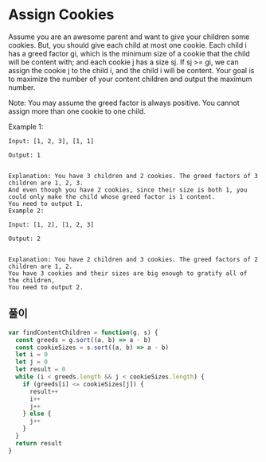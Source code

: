 # Assign Cookies

Assume you are an awesome parent and want to give your children some cookies. But, you should give each child at most one cookie. Each child i has a greed factor gi, which is the minimum size of a cookie that the child will be content with; and each cookie j has a size sj. If sj >= gi, we can assign the cookie j to the child i, and the child i will be content. Your goal is to maximize the number of your content children and output the maximum number.

Note:
You may assume the greed factor is always positive.
You cannot assign more than one cookie to one child.

Example 1:

```
Input: [1, 2, 3], [1, 1]

Output: 1


Explanation: You have 3 children and 2 cookies. The greed factors of 3 children are 1, 2, 3.
And even though you have 2 cookies, since their size is both 1, you could only make the child whose greed factor is 1 content.
You need to output 1.
Example 2:
```

```
Input: [1, 2], [1, 2, 3]

Output: 2


Explanation: You have 2 children and 3 cookies. The greed factors of 2 children are 1, 2.
You have 3 cookies and their sizes are big enough to gratify all of the children,
You need to output 2.
```

## 풀이

```js
var findContentChildren = function(g, s) {
  const greeds = g.sort((a, b) => a - b)
  const cookieSizes = s.sort((a, b) => a - b)
  let i = 0
  let j = 0
  let result = 0
  while (i < greeds.length && j < cookieSizes.length) {
    if (greeds[i] <= cookieSizes[j]) {
      result++
      i++
      j++
    } else {
      j++
    }
  }
  return result
}
```
